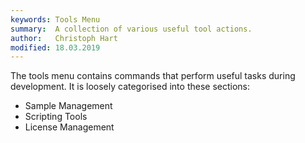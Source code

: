 ```yaml
---
keywords: Tools Menu
summary:  A collection of various useful tool actions.
author:   Christoph Hart
modified: 18.03.2019
---
```


The tools menu contains commands that perform useful tasks during development. It is loosely categorised into these sections:

- Sample Management
- Scripting Tools
- License Management
